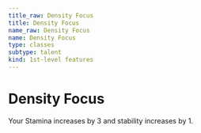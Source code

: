 ```yaml
---
title_raw: Density Focus
title: Density Focus
name_raw: Density Focus
name: Density Focus
type: classes
subtype: talent
kind: 1st-level features
---
```


# Density Focus

Your Stamina increases by 3 and stability increases by 1.
